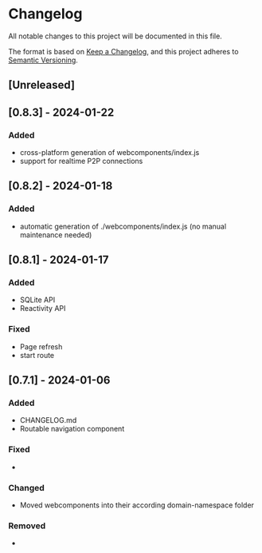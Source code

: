 # Changelog

All notable changes to this project will be documented in this file.

The format is based on [Keep a Changelog](https://keepachangelog.com/en/1.0.0/),
and this project adheres to [Semantic Versioning](https://semver.org/spec/v2.0.0.html).

## [Unreleased]

## [0.8.3] - 2024-01-22

### Added

- cross-platform generation of webcomponents/index.js
- support for realtime P2P connections

## [0.8.2] - 2024-01-18

### Added

- automatic generation of ./webcomponents/index.js (no manual maintenance needed)

## [0.8.1] - 2024-01-17

### Added

- SQLite API
- Reactivity API

### Fixed

- Page refresh
- start route

## [0.7.1] - 2024-01-06

### Added

- CHANGELOG.md
- Routable navigation component

### Fixed

- 

### Changed

- Moved webcomponents into their according domain-namespace folder

### Removed

- 
